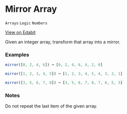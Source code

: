 # Mirror Array

`Arrays` `Logic` `Numbers`

[View on Edabit](https://edabit.com/challenge/GMh85YdL7kAutJ5YN)

Given an integer array, transform that array into a mirror.

### Examples

```js
mirror([0, 2, 4, 6]) ➞ [0, 2, 4, 6, 4, 2, 0]

mirror([1, 2, 3, 4, 5]) ➞ [1, 2, 3, 4, 5, 4, 3, 2, 1]

mirror([3, 5, 6, 7, 8]) ➞ [3, 5, 6, 7, 8, 7, 6, 5, 3]
```

### Notes

Do not repeat the last item of the given array.
